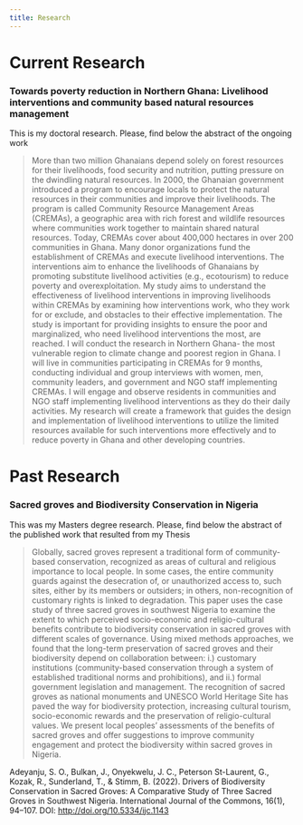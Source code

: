 ```yaml
---
title: Research
---
```



<h1> Current Research </h1>
<h3> Towards poverty reduction in Northern Ghana: Livelihood interventions and community based natural resources management </h3>
    
This is my doctoral research. Please, find below the abstract of the ongoing work
 
 <blockquote> 
    More than two million Ghanaians depend solely on forest resources for their livelihoods, food security and nutrition,
putting pressure on the dwindling natural resources. In 2000, the Ghanaian government introduced a program to
encourage locals to protect the natural resources in their communities and improve their livelihoods. The program is
called Community Resource Management Areas (CREMAs), a geographic area with rich forest and wildlife resources
where communities work together to maintain shared natural resources. Today, CREMAs cover about 400,000 hectares
in over 200 communities in Ghana. Many donor organizations fund the establishment of CREMAs and execute
livelihood interventions. The interventions aim to enhance the livelihoods of Ghanaians by promoting substitute
livelihood activities (e.g., ecotourism) to reduce poverty and overexploitation. My study aims to understand the
effectiveness of livelihood interventions in improving livelihoods within CREMAs by examining how interventions work,
who they work for or exclude, and obstacles to their effective implementation. The study is important for providing
insights to ensure the poor and marginalized, who need livelihood interventions the most, are reached. I will conduct the
research in Northern Ghana- the most vulnerable region to climate change and poorest region in Ghana. I will live in
communities participating in CREMAs for 9 months, conducting individual and group interviews with women, men,
community leaders, and government and NGO staff implementing CREMAs. I will engage and observe residents in
communities and NGO staff implementing livelihood interventions as they do their daily activities. My research will
create a framework that guides the design and implementation of livelihood interventions to utilize the limited resources
available for such interventions more effectively and to reduce poverty in Ghana and other developing countries.
</blockquote>

# Past Research
<h3> Sacred groves and Biodiversity Conservation in Nigeria </h3> 
    
This was my Masters degree research. Please, find below the abstract of the published work that resulted from my Thesis

<blockquote> 
    Globally, sacred groves represent a traditional form of community-based conservation, recognized as areas of cultural and religious importance to local people. In some cases, the entire community guards against the desecration of, or unauthorized access to, such sites, either by its members or outsiders; in others, non-recognition of customary rights is linked to degradation. This paper uses the case study of three sacred groves in southwest Nigeria to examine the extent to which perceived socio-economic and religio-cultural benefits contribute to biodiversity conservation in sacred groves with different scales of governance. Using mixed methods approaches, we found that the long-term preservation of sacred groves and their biodiversity depend on collaboration between: i.) customary institutions (community-based conservation through a system of established traditional norms and prohibitions), and ii.) formal government legislation and management. The recognition of sacred groves as national monuments and UNESCO World Heritage Site has paved the way for biodiversity protection, increasing cultural tourism, socio-economic rewards and the preservation of religio-cultural values. We present local peoples’ assessments of the benefits of sacred groves and offer suggestions to improve community engagement and protect the biodiversity within sacred groves in Nigeria.
</blockquote>

Adeyanju, S. O., Bulkan, J., Onyekwelu, J. C., Peterson St-Laurent, G., Kozak, R., Sunderland, T., & Stimm, B. (2022). Drivers of Biodiversity Conservation in Sacred Groves: A Comparative Study of Three Sacred Groves in Southwest Nigeria. International Journal of the Commons, 16(1), 94–107. DOI: http://doi.org/10.5334/ijc.1143 
